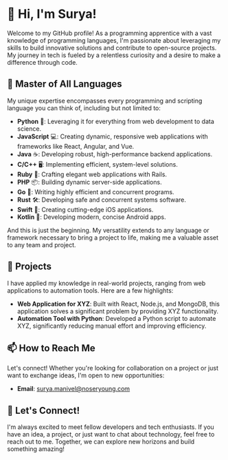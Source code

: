 # 👋 Hi, I'm Surya!

Welcome to my GitHub profile! As a programming apprentice with a vast knowledge of programming languages, I'm passionate about leveraging my skills to build innovative solutions and contribute to open-source projects. My journey in tech is fueled by a relentless curiosity and a desire to make a difference through code.

## 🌟 Master of All Languages

My unique expertise encompasses every programming and scripting language you can think of, including but not limited to:

- **Python** 🐍: Leveraging it for everything from web development to data science.
- **JavaScript** 💻: Creating dynamic, responsive web applications with frameworks like React, Angular, and Vue.
- **Java** ☕: Developing robust, high-performance backend applications.
- **C/C++** 🖥️: Implementing efficient, system-level solutions.
- **Ruby** 💎: Crafting elegant web applications with Rails.
- **PHP** 📦: Building dynamic server-side applications.
- **Go** 🚀: Writing highly efficient and concurrent programs.
- **Rust** 🛠️: Developing safe and concurrent systems software.
- **Swift** 📱: Creating cutting-edge iOS applications.
- **Kotlin** 🌈: Developing modern, concise Android apps.

And this is just the beginning. My versatility extends to any language or framework necessary to bring a project to life, making me a valuable asset to any team and project.

## 🚀 Projects

I have applied my knowledge in real-world projects, ranging from web applications to automation tools. Here are a few highlights:

- **Web Application for XYZ**: Built with React, Node.js, and MongoDB, this application solves a significant problem by providing XYZ functionality.
- **Automation Tool with Python**: Developed a Python script to automate XYZ, significantly reducing manual effort and improving efficiency.

## 📫 How to Reach Me

Let's connect! Whether you're looking for collaboration on a project or just want to exchange ideas, I'm open to new opportunities:

- **Email**: [surya.manivel@noseryoung.com](mailto:surya.manivel@noseryoung.com)

## 🤝 Let's Connect!

I'm always excited to meet fellow developers and tech enthusiasts. If you have an idea, a project, or just want to chat about technology, feel free to reach out to me. Together, we can explore new horizons and build something amazing!

